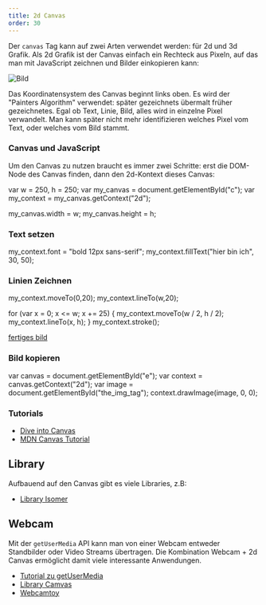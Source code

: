 ```yaml
---
title: 2d Canvas
order: 30
---
```



Der `canvas` Tag kann auf zwei Arten verwendet werden: für 2d und 3d Grafik.
Als 2d Grafik ist der Canvas einfach ein Rechteck aus Pixeln, auf das
man mit JavaScript zeichnen und Bilder einkopieren kann:

![Bild](/images/canvas.png)

Das Koordinatensystem des Canvas beginnt links oben. Es wird der "Painters Algorithm"
verwendet: später gezeichnets übermalt früher gezeichnetes.  Egal ob Text, Linie,
Bild, alles wird in einzelne Pixel verwandelt.  Man kann später nicht mehr identifizieren
welches Pixel vom Text, oder welches vom Bild stammt.

### Canvas und JavaScript

Um den Canvas zu nutzen braucht es immer zwei Schritte:
erst die DOM-Node des Canvas finden, dann den 2d-Kontext dieses
Canvas:

<javascript>
var w = 250,
    h = 250;
var my_canvas = document.getElementById("c");
var my_context = my_canvas.getContext("2d");

my_canvas.width = w;
my_canvas.height = h;
</javascript>

### Text setzen

<javascript>
my_context.font = "bold 12px sans-serif";
my_context.fillText("hier bin ich", 30, 50);
</javascript>

### Linien Zeichnen

<javascript>
my_context.moveTo(0,20);
my_context.lineTo(w,20);

for (var x = 0; x <= w; x += 25) {
    my_context.moveTo(w / 2, h / 2);
    my_context.lineTo(x, h);
}
my_context.stroke();
</javascript>

[fertiges bild](https://jsfiddle.net/bjelline/Gu83s/)

### Bild kopieren

<javascript>
var canvas = document.getElementById("e");
var context = canvas.getContext("2d");
var image = document.getElementById("the_img_tag");
context.drawImage(image, 0, 0);
</javascript>

### Tutorials

* [Dive into Canvas](http://diveintohtml5.info/canvas.html)
* [MDN Canvas Tutorial](https://developer.mozilla.org/en-US/docs/Web/API/Canvas_API/Tutorial/Using_images)

## Library

Aufbauend auf den Canvas gibt es viele Libraries, z.B:

* [Library Isomer](http://jdan.github.io/isomer/)


## Webcam

Mit der `getUserMedia` API kann man von einer Webcam entweder
Standbilder oder Video Streams übertragen.  Die Kombination
Webcam + 2d Canvas ermöglicht damit viele interessante Anwendungen.

* [Tutorial zu getUserMedia](http://www.html5rocks.com/en/tutorials/getusermedia/intro/)
* [Library Camvas](https://github.com/cbrandolino/camvas)
* [Webcamtoy](https://webcamtoy.com/)



